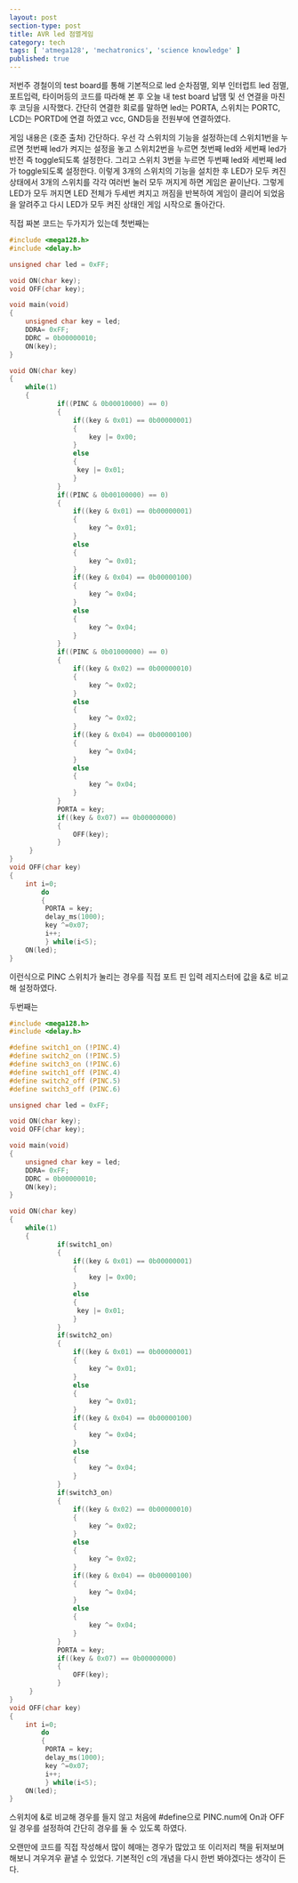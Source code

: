```yaml
---
layout: post
section-type: post
title: AVR led 점멸게임
category: tech
tags: [ 'atmega128', 'mechatronics', 'science knowledge' ]
published: true
---
```


저번주 경철이의 test board를 통해 기본적으로 led 순차점멸, 외부 인터럽트 led 점멸, 포트입력, 타이머등의 코드를 따라해 본 후 오늘 내 test board 납땜 및 선 연결을 마친 후 코딩을 시작했다.
간단히 연결한 회로를 말하면 led는 PORTA, 스위치는 PORTC, LCD는 PORTD에 연결 하였고 vcc, GND등을 전원부에 연결하였다.

게임 내용은 (호준 출처) 간단하다. 우선 각 스위치의 기능을 설정하는데 스위치1번을 누르면 첫번째 led가 켜지는 설정을 놓고 스위치2번을 누르면 첫번째 led와 세번째 led가 반전 즉 toggle되도록 설정한다. 그리고 스위치 3번을 누르면 두번째 led와 세번째 led가 toggle되도록 설정한다. 이렇게 3개의 스위치의 기능을 설치한 후 LED가 모두 켜진 상태에서 3개의 스위치를 각각 여러번 눌러 모두 꺼지게 하면 게임은 끝이난다. 그렇게 LED가 모두 꺼지면 LED 전체가 두세번 켜지고 꺼짐을 반복하여 게임이 클리어 되었음을 알려주고 다시 LED가 모두 켜진 상태인 게임 시작으로 돌아간다.

직접 짜본 코드는 두가지가 있는데 첫번째는
```c
#include <mega128.h>
#include <delay.h>

unsigned char led = 0xFF;

void ON(char key);
void OFF(char key);

void main(void)
{
    unsigned char key = led;
    DDRA= 0xFF;
    DDRC = 0b00000010;
    ON(key);
}

void ON(char key)
{
    while(1)
    {                  
            if((PINC & 0b00010000) == 0)
            {
                if((key & 0x01) == 0b00000001)
                {
                    key |= 0x00;
                }
                else
                {
                 key |= 0x01;
                }   
            }
            if((PINC & 0b00100000) == 0)
            {
                if((key & 0x01) == 0b00000001)
                {
                    key ^= 0x01;    
                }
                else
                {
                    key ^= 0x01;
                }
                if((key & 0x04) == 0b00000100)
                {
                    key ^= 0x04;
                }
                else
                {
                    key ^= 0x04;
                }   
            }    
            if((PINC & 0b01000000) == 0)
            {
                if((key & 0x02) == 0b00000010)
                {
                    key ^= 0x02;
                }  
                else
                {
                    key ^= 0x02;
                }
                if((key & 0x04) == 0b00000100)
                {
                    key ^= 0x04;
                }
                else
                {
                    key ^= 0x04;
                }    
            }   
            PORTA = key;
            if((key & 0x07) == 0b00000000)
            {
                OFF(key);
            }
     }
}
void OFF(char key)
{
    int i=0;
        do
        {
         PORTA = key;
         delay_ms(1000);
         key ^=0x07;
         i++; 
         } while(i<5);
    ON(led);
}
```
이런식으로 PINC 스위치가 눌리는 경우를 직접 포트 핀 입력 레지스터에 값을 &로 비교해 설정하였다.

두번째는

```c
#include <mega128.h>
#include <delay.h>

#define switch1_on (!PINC.4)
#define switch2_on (!PINC.5)
#define switch3_on (!PINC.6)
#define switch1_off (PINC.4)
#define switch2_off (PINC.5)
#define switch3_off (PINC.6)

unsigned char led = 0xFF;

void ON(char key);
void OFF(char key);

void main(void)
{
    unsigned char key = led;
    DDRA= 0xFF;
    DDRC = 0b00000010;
    ON(key);
}

void ON(char key)
{
    while(1)
    {                  
            if(switch1_on)
            {
                if((key & 0x01) == 0b00000001)
                {
                    key |= 0x00;
                }
                else
                {
                 key |= 0x01;
                }   
            }
            if(switch2_on)
            {
                if((key & 0x01) == 0b00000001)
                {
                    key ^= 0x01;    
                }
                else
                {
                    key ^= 0x01;
                }
                if((key & 0x04) == 0b00000100)
                {
                    key ^= 0x04;
                }
                else
                {
                    key ^= 0x04;
                }   
            }    
            if(switch3_on)
            {
                if((key & 0x02) == 0b00000010)
                {
                    key ^= 0x02;
                }  
                else
                {
                    key ^= 0x02;
                }
                if((key & 0x04) == 0b00000100)
                {
                    key ^= 0x04;
                }
                else
                {
                    key ^= 0x04;
                }    
            }   
            PORTA = key;
            if((key & 0x07) == 0b00000000)
            {
                OFF(key);
            }
     }
}
void OFF(char key)
{
    int i=0;
        do
        {
         PORTA = key;
         delay_ms(1000);
         key ^=0x07;
         i++; 
         } while(i<5);
    ON(led);
}
```

스위치에 &로 비교해 경우를 들지 않고 처음에 #define으로 PINC.num에 On과 OFF 일 경우를 설정하여
간단히 경우를 둘 수 있도록 하였다.

오랜만에 코드를 직접 작성해서 많이 헤매는 경우가 많았고 또 이리저리 책을 뒤져보며 해보니 겨우겨우 끝낼 수 있었다.
기본적인 c의 개념을 다시 한번 봐야겠다는 생각이 든다.